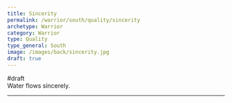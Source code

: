 ```yaml
---
title: Sincerity
permalink: /warrior/south/quality/sincerity
archetype: Warrior
category: Warrior
type: Quality
type_general: South
image: /images/back/sincerity.jpg
draft: true
---
```

#draft   
Water flows sincerely.   
  
 
---
